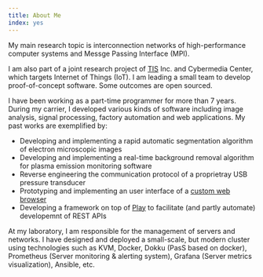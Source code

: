 ```yaml
---
title: About Me
index: yes
---
```


My main research topic is interconnection networks of high-performance
computer systems and Messge Passing Interface (MPI).

I am also part of a joint research project of [TIS](https://www.tis.co.jp/)
Inc. and Cybermedia Center, which targets Internet of Things (IoT).
I am leading a small team to develop proof-of-concept software. Some outcomes
are open sourced.

I have been working as a part-time programmer for more than 7 years.
During my carrier, I developed various kinds of software including image
analysis, signal processing, factory automation and  web applications. My past
works are exemplified by:

- Developing and implementing a rapid automatic segmentation algorithm of
  electron microscopic images
- Developing and implementing a real-time background removal algorithm for
  plasma emission monitoring software
- Reverse engineering the communication protocol of a proprietray USB pressure
  transducer
- Prototyping and implementing an user interface of a [custom web
  browser](http://www.fenrir-inc.com/jp/sleipnir/)
- Developing a framework on top of [Play](https://www.playframework.com/)
  to facilitate (and partly automate) developemnt of REST APIs

At my laboratory, I am responsible for the management of servers and networks.
I have designed and deployed a small-scale, but modern cluster using
technologies such as KVM, Docker, Dokku (PasS based on docker), Prometheus
(Server monitoring & alerting system), Grafana (Server metrics visualization),
Ansible, etc.
